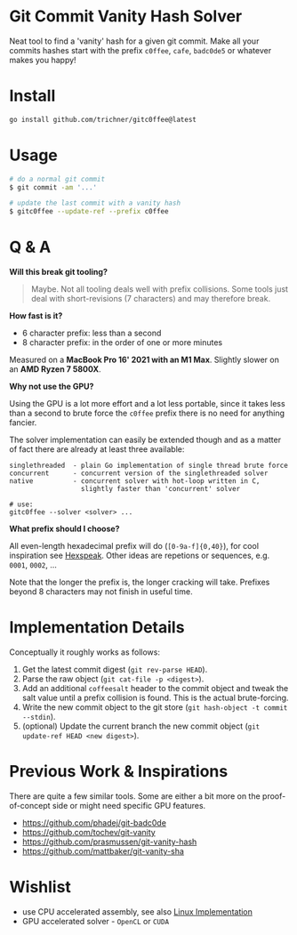 # Git Commit Vanity Hash Solver

Neat tool to find a 'vanity' hash for a given git commit. Make all your commits hashes start with the
prefix `c0ffee`, `cafe`, `badc0de5` or whatever makes you happy!

# Install

```bash
go install github.com/trichner/gitc0ffee@latest
```

# Usage

```bash
# do a normal git commit
$ git commit -am '...'

# update the last commit with a vanity hash
$ gitc0ffee --update-ref --prefix c0ffee
```

# Q & A

__Will this break git tooling?__
> Maybe. Not all tooling deals well with prefix collisions. Some tools just deal with short-revisions (7 characters) and
> may therefore break.

__How fast is it?__

- 6 character prefix: less than a second
- 8 character prefix: in the order of one or more minutes

Measured on a __MacBook Pro 16' 2021 with an M1 Max__. Slightly slower
on an __AMD Ryzen 7 5800X__.

__Why not use the GPU?__

Using the GPU is a lot more effort and a lot less portable, since it takes less than a second to brute force
the `c0ffee` prefix there is no need for anything fancier.

The solver implementation can easily be extended though and as
a matter of fact there are already at least three available:

```plain
singlethreaded  - plain Go implementation of single thread brute force
concurrent      - concurrent version of the singlethreaded solver
native          - concurrent solver with hot-loop written in C,
                  slightly faster than 'concurrent' solver

# use:
gitc0ffee --solver <solver> ...
```

__What prefix should I choose?__

All even-length hexadecimal prefix will do (`[0-9a-f]{0,40}`), for cool inspiration
see [Hexspeak](https://en.wikipedia.org/wiki/Hexspeak). Other ideas are repetions or sequences, e.g. `0001`, `0002`, ...

Note that the longer the prefix is, the longer cracking will
take. Prefixes beyond 8 characters may not finish in useful time.

# Implementation Details

Conceptually it roughly works as follows:

1. Get the latest commit digest (`git rev-parse HEAD`).
2. Parse the raw object (`git cat-file -p <digest>`).
3. Add an additional `coffeesalt` header to the commit object and tweak the salt value until a prefix collision is
   found. This is the actual brute-forcing.
4. Write the new commit object to the git store (`git hash-object -t commit --stdin`).
5. (optional) Update the current branch the new commit object (`git update-ref HEAD <new digest>`).

# Previous Work & Inspirations

There are quite a few similar tools. Some are either a bit more on the proof-of-concept side or might need specific GPU
features.

- https://github.com/phadej/git-badc0de
- https://github.com/tochev/git-vanity
- https://github.com/prasmussen/git-vanity-hash
- https://github.com/mattbaker/git-vanity-sha

# Wishlist

- use CPU accelerated assembly, see
  also [Linux Implementation](https://github.com/torvalds/linux/blob/master/arch/x86/crypto/sha1_ni_asm.S)
- GPU accelerated solver - `OpenCL` or `CUDA`

